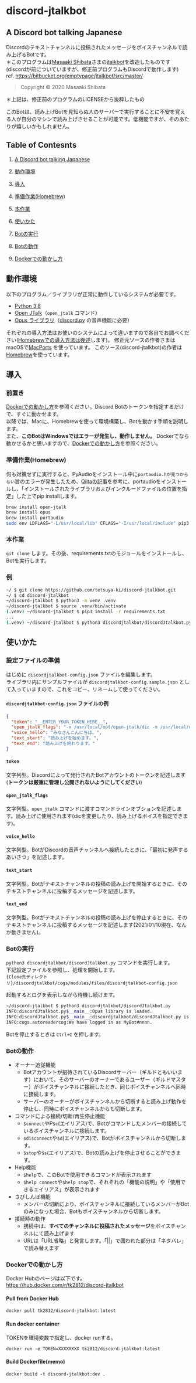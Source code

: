 # discord-jtalkbot

## A Discord bot talking Japanese

Discordのテキストチャンネルに投稿されたメッセージをボイスチャンネルで読み上げるBotです。  
＊このプログラムは[Masaaki Shibata](https://bitbucket.org/emptypage/)さまの[jtalkbot](https://bitbucket.org/emptypage/jtalkbot/src/master/)を改造したものです(discordが前についていますが、修正前プログラムもDiscordで動作します)  
ref. https://bitbucket.org/emptypage/jtalkbot/src/master/
> Copyright © 2020 Masaaki Shibata

＊上記は、修正前のプログラムのLICENSEから抜粋したもの

このBotは、読み上げBotを見知らぬ人のサーバーで実行することに不安を覚える人が自分のマシンで読み上げさせることが可能です。低機能ですが、そのあたりが嬉しいかもしれません。

## Table of Contesnts

1. [A Discord bot talking Japanese](#A-Discord-bot-talking-Japanese)

2. [動作環境](#動作環境)

3. [導入](#導入)

4. [準備作業(Homebrew)](#準備作業Homebrew)

5. [本作業](#本作業)

6. [使いかた](#使いかた)

7. [Botの実行](#Botの実行)

8. [Botの動作](#Botの動作)

9. [Dockerでの動かし方](#dockerでの動かし方)

## 動作環境

以下のプログラム／ライブラリが正常に動作しているシステムが必要です。

- [Python 3.8](https://www.python.org "Welcome to Python.org")
- [Open JTalk](http://open-jtalk.sourceforge.net "Open JTalk")（`open_jtalk` コマンド）
- [Opus ライブラリ](https://opus-codec.org "Opus Codec")（[discord.py](https://pypi.org/project/discord.py/ "discord.py · PyPI") の音声機能に必要）

それぞれの導入方法はお使いのシステムによって違いますので各自でお調べください([Homebrewでの導入方法は後述](#準備作業Homebrew)します)。
修正元ソースの作者さまはmacOSで[MacPorts](https://www.macports.org "The MacPorts Project -- Home") を使っています。
このソース(discord-jtalkbot)の作者は[Homebrew](https://brew.sh/index_ja)を使っています。

## 導入

### 前置き

[Dockerでの動かし方](#Dockerでの動かし方)を参照ください。Discord Botのトークンを指定するだけで、すぐに動かせます。  
以降では、Macに、Homebrewを使って環境構築し、Botを動かす手順を説明します。  
また、**このBotはWindowsではエラーが発生し、動作しません。** Dockerでなら動かせるかと思いますので、[Dockerでの動かし方](#Dockerでの動かし方)を参照ください。

### 準備作業(Homebrew)

何も対策せずに実行すると、PyAudioをインストール中に`portaudio.hが見つからない`旨のエラーが発生したため、[Qiitaの記事](https://qiita.com/mayfair/items/abb59ebf503cc294a581#%E5%95%8F%E9%A1%8C)を参考に、portaudioをインストールし、「インストールされたライブラリおよびインクルードファイルの位置を指定」した上でpip installします。

```sh
brew install open-jtalk
brew install opus
brew install portaudio
sudo env LDFLAGS="-L/usr/local/lib" CFLAGS="-I/usr/local/include" pip3 install pyaudio
```

### 本作業

`git clone` します。その後、requirements.txtのモジュールをインストールし、Botを実行します。

### 例

  ```sh
  ~/ $ git clone https://github.com/tetsuya-ki/discord-jtalkbot.git
  ~/ $ cd discord-jtalkbot
  ~/discord-jtalkbot $ python3 -m venv .venv
  ~/discord-jtalkbot $ source .venv/bin/activate
  (.venv) ~/discord-jtalkbot $ pip3 install -r requirements.txt
  ...
  (.venv) ~/discord-jtalkbot $ python3 discordjtalkbot/discordJtalkbot.py
  ```

## 使いかた

### 設定ファイルの準備

はじめに `discordjtalkbot-config.json` ファイルを編集します。  
ライブラリ内にサンプルファイルが `discordjtalkbot-config.sample.json` として入っていますので、これをコピー、リネームして使ってください。

#### `discordjtalkbot-config.json` ファイルの例

  ```JSON
  {
    "token": "__ENTER_YOUR_TOKEN_HERE__",
    "open_jtalk_flags": "-x /usr/local/opt/open-jtalk/dic -m /usr/local/opt/open-jtalk/voice/mei/mei_normal.htsvoice",
    "voice_hello": "みなさんこんにちは。",
    "text_start": "読み上げを始めます。",
    "text_end": "読み上げを終わります。"
  }
  ```

#### `token`

文字列型。Discordによって発行されたBotアカウントのトークンを記述します(**トークンは厳重に管理し公開されないようにしてください**)

#### `open_jtalk_flags`

文字列型。`open_jtalk` コマンドに渡すコマンドラインオブションを記述します。読み上げに使用されます(dicを変更したり、読み上げるボイスを指定できます)。

#### `voice_hello`

文字列型。BotがDiscordの音声チャンネルへ接続したときに、「最初に発声するあいさつ」を記述します。

#### `text_start`

文字列型。Botがテキストチャンネルの投稿の読み上げを開始するときに、そのテキストチャンネルに投稿するメッセージを記述します。

#### `text_end`

文字列型。Botがテキストチャンネルの投稿の読み上げを停止するときに、そのテキストチャンネルに投稿するメッセージを記述します(2021/01/10現在、なんか動きません)。

### Botの実行

 `python3 discordjtalkbot/discordJtalkbot.py` コマンドを実行します。  
 下記設定ファイルを参照し、処理を開始します。  
 `{Clone先ディレクトリ}/discordjtalkbot/cogs/modules/files/discordjtalkbot-config.json`

起動するとログを表示しながら待機し続けます。

```sh
~/discord-jtalkbot $ python3 discordjtalkbot/discordJtalkbot.py
INFO:discordJtalkbot.py$__main__:Opus library is loaded.
INFO:discordJtalkbot.py$__main__:discordjtalkbot/discordJtalkbot.py is running.
INFO:cogs.autoreadercog:We have logged in as MyBot#nnnn.
```

Botを停止するときは `Ctrl+C` を押します。

### Botの動作

- オーナー追従機能
  - Botアカウントが招待されているDiscordサーバー（ギルドともいいます）において、そのサーバーのオーナーであるユーザー（ギルドマスター）がボイスチャンネルに接続したとき、同じボイスチャンネルへ同時に接続します。
  - サーバーのオーナーがボイスチャンネルから切断すると読み上げ動作を停止し、同時にボイスチャンネルからも切断します。
- コマンドによる接続/切断/再生停止機能
  - `$connect`やP`$c`(エイリアス)で、Botがコマンドしたメンバーの接続しているボイスチャンネルに接続します。
  - `$disconnect`や`$d`(エイリアス)で、Botがボイスチャンネルから切断します。
  - `$stop`や`$s`(エイリアス)で、Botの読み上げを停止させることができます。
- Help機能
  - `$help`で、このBotで使用できるコマンドが表示されます
  - `$help connect`や`$help stop`で、それぞれの「機能の説明」や「使用できるエイリアス」が表示されます
- さびしんぼ機能
  - メンバーの切断により、ボイスチャンネルに接続しているメンバーがBotのみになった場合、Botもボイスチャンネルから切断します。
- 接続時の動作
  - 接続中は、**すべてのチャンネルに投稿されたメッセージ**をボイスチャンネルにて読み上げます
  - URLは「URL省略」と発言します。「||」で囲われた部分は「ネタバレ」で読み替えます

### Dockerでの動かし方

Docker Hubのページは以下です。  
<https://hub.docker.com/r/tk2812/discord-jtalkbot>

#### Pull from Docker Hub

`docker pull tk2812/discord-jtalkbot:latest`

#### Run docker container  

TOKENを環境変数で指定し、docker runする。

`docker run -e TOKEN=XXXXXXXX tk2812/discord-jtalkbot:latest`

#### Build Dockerfile(memo)

`docker build -t discord-jtalkbot:dev .`
